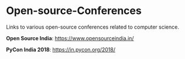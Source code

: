# Open-source-Conferences
Links to various open-source conferences related to computer science.

**Open Source India**: https://www.opensourceindia.in/

**PyCon India 2018**: https://in.pycon.org/2018/
